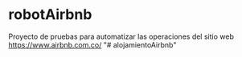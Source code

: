 # robotAirbnb
Proyecto de pruebas para  automatizar las operaciones del sitio web https://www.airbnb.com.co/
"# alojamientoAirbnb" 
